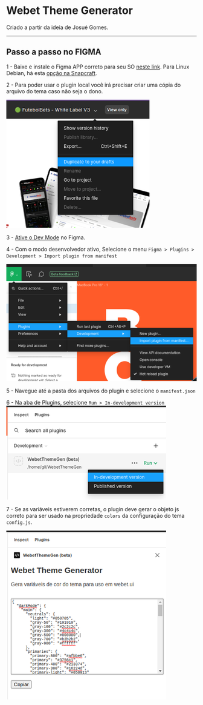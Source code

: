 # Webet Theme Generator

Criado a partir da ideia de Josué Gomes.

---

## Passo a passo no FIGMA
1 - Baixe e instale o Figma APP correto para seu SO [neste link](https://www.figma.com/downloads/). Para Linux Debian, há esta [opção na Snapcraft](https://snapcraft.io/install/figma-linux/debian).


2 - Para poder usar o plugin local você irá precisar criar uma cópia do arquivo do tema caso não seja o dono.

![Save to Draft](/git/save-to-drafts.png)


3 - [Ative o Dev Mode](https://help.figma.com/hc/en-us/articles/15023124644247-Guide-to-Dev-Mode#Enter_Dev_Mode) no Figma.


4 - Com o modo desenvolvedor ativo, Selecione o menu `Figma > Plugins > Development > Import plugin from manifest`

![Import from Manifest](/git/import-from-manifest.png)

5 - Navegue até a pasta dos arquivos do plugin e selecione o `manifest.json`

6 - Na aba de Plugins, selecione `Run > In-development version`
![Plugins Tab](/git/plugins-tab.png)

7 - Se as variáveis estiverem corretas, o plugin deve gerar o objeto js correto para ser usado na propriedade `colors` da configuração do tema `config.js`.

![Plugin](/git/plugin.png)
